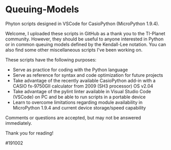 # Queuing-Models
Phyton scripts designed in VSCode for CasioPython (MicroPython 1.9.4).

Welcome, I uploaded these scripts in GitHub as a thank you to the TI-Planet community. However, they should be useful to anyone interested in Python or in common queuing models defined by the Kendall-Lee notation. You can also find some other miscellaneous scripts I've been working on.

These scripts have the following purposes:
- Serve as practice for coding with the Python language
- Serve as reference for syntax and code optimization for future projects
- Take advantage of the recently available CasioPython add-in with a CASIO fx-9750GII calculator from 2009 (SH3 processor) OS v2.04
- Take advantage of the pylint linter available in Visual Studio Code (VSCode) on PC and be able to run scripts in a portable device
- Learn to overcome limitations regarding module availability in MicroPython 1.9.4 and current device storage/speed capability

Comments or questions are accepted, but may not be answered immediately.

Thank you for reading!

#191002
